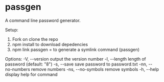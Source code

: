 # passgen
A command line password generator.

Setup:
1. Fork on clone the repo
2. npm install to download depedencies
3. npm link passgen = to generate a symlink command (passgen)
   

Options:
  -V, --version          output the version number
  -l, --length           length of password (default: "8")
  -s, --save             save password to password.txt
  -nn, --no-numbers      remove numbers
  -ns, --no-symbols      remove symbols
  -h, --help             display help for command
